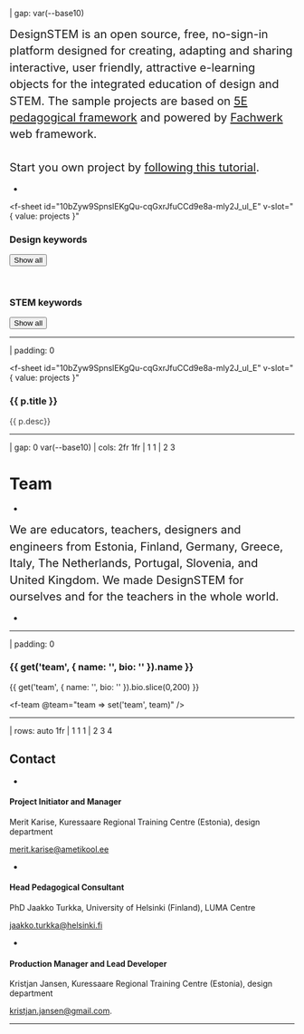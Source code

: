 | gap: var(--base10)

<f-logo />

<big style="line-height: 1.75em; margin-top: var(--base4); display: block;"><big>DesignSTEM is an open source, free, no-sign-in platform designed for creating, adapting and sharing interactive, user friendly, attractive e-learning objects for the integrated education of design and STEM. The sample projects are based on <f-sidebar size="half" src="./pedagogy.md"><a href="#">5E pedagogical framework</a></f-sidebar> and powered by <a href="https://designstem.github.io/fachwerk" target="_blank">Fachwerk</a> web framework.<br><br>Start you own project by <a href="https://designstem.github.io/fachwerk/docs/#/start-a-new-project">following this tutorial</a>.</big></big>

-

<f-sheet
id="10bZyw9SpnslEKgQu-cqGxrJfuCCd9e8a-mly2J_ul_E"
v-slot="{ value: projects }"
>

<div>

<f-inline>
<h3>Design keywords</h3>
<button v-if="get('dt')" class="quaternary"@click="set('dt',null)">Show all</button>
</f-inline>

<f-tags set="dt" type="designtags" :projects="projects.filter(p => p.type === 'progress')" />

<p /><br>

<f-inline>
<h3>STEM keywords</h3>
<button v-if="get('st')" class="quaternary"@click="set('st',null)">Show all</button>
</f-inline>

<f-tags set="st" type="stemtags" :projects="projects.filter(p => p.type === 'progress')" />

</div>

</f-sheet>


---

| padding: 0

<f-sheet
  id="10bZyw9SpnslEKgQu-cqGxrJfuCCd9e8a-mly2J_ul_E"
  v-slot="{ value: projects }"
>

<f-theme theme="dark">
<f-grid cols="1fr 1fr 1fr 1fr" gap="0">
  <a
    v-for="(p,i) in projects.filter(p => p.type === 'progress')"
    :key="i"
    :href="'./' + p.scenario"
    style="border: 0"
  >
  <f-image-card
    :src="p.image" 
    :style="{ filter: isActive(p, get('dt'), get('st')) ? '' : 'brightness(10%)'}"
  >
    <h3>{{ p.title }}</h3>
    <p style="padding-right: 33%; opacity: 0.85"> {{ p.desc}}</p>
    <f-about :project="p" />
  </f-image-card>
  </a>
</f-grid>
</f-theme>

</f-sheet>

---

| gap: 0 var(--base10)
| cols: 2fr 1fr
| 1 1
| 2 3


# Team

-

<big style="line-height: 1.75em; margin-top: var(--base4); display: block;"><big>We are educators, teachers, designers and engineers from Estonia, Finland, Germany, Greece, Italy, The Netherlands, Portugal, Slovenia, and United Kingdom. We made DesignSTEM for ourselves and for the teachers in the whole world.<!-- We work in local community colleges all the way up to renonwed universities, with students from all ages and walks of life.--></big></big>

-



---

| padding: 0

<p />

<div class="bio">

  ### {{ get('team', { name: '', bio: '' }).name }}

  {{ get('team', { name: '', bio: '' }).bio.slice(0,200) }}
    
</div>

<f-team @team="team => set('team', team)" />

---

| rows: auto 1fr
| 1 1 1
| 2 3 4

## Contact

<p />

-

#### Project Initiator and Manager

Merit Karise, Kuressaare Regional Training Centre (Estonia), design department 

merit.karise@ametikool.ee

-

#### Head Pedagogical Consultant 

PhD Jaakko Turkka, University of Helsinki (Finland), LUMA Centre

jaakko.turkka@helsinki.fi

-

#### Production Manager and Lead Developer

Kristjan Jansen, Kuressaare Regional Training Centre (Estonia), design department 

kristjan.jansen@gmail.com.

---

<f-footer />